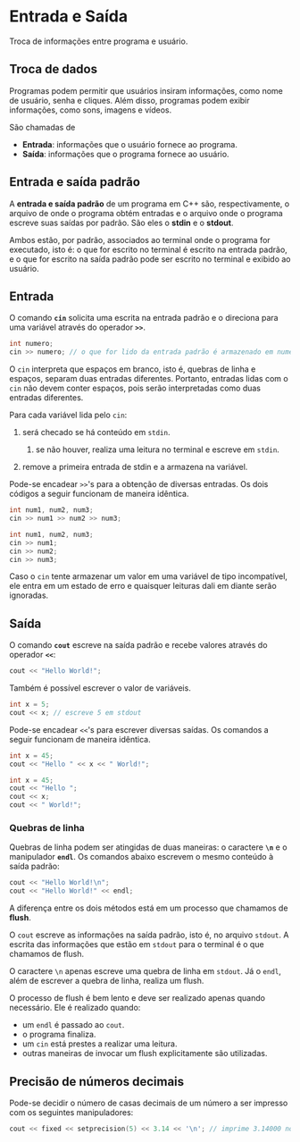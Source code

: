 # Entrada e Saída

Troca de informações entre programa e usuário.

## Troca de dados

Programas podem permitir que usuários insiram informações, como nome de usuário, senha e cliques. Além disso, programas podem exibir informações, como sons, imagens e vídeos.

São chamadas de

- **Entrada**: informações que o usuário fornece ao programa.
- **Saída**: informações que o programa fornece ao usuário.

## Entrada e saída padrão

A **entrada e saída padrão** de um programa em C++ são, respectivamente, o arquivo de onde o programa obtém entradas e o arquivo onde o programa escreve suas saídas por padrão. São eles o **stdin** e o **stdout**.

Ambos estão, por padrão, associados ao terminal onde o programa for executado, isto é: o que for escrito no terminal é escrito na entrada padrão, e o que for escrito na saída padrão pode ser escrito no terminal e exibido ao usuário.

## Entrada

O comando **`cin`** solicita uma escrita na entrada padrão e o direciona para uma variável através do operador **`>>`**.

```cpp
int numero;
cin >> numero; // o que for lido da entrada padrão é armazenado em numero
````

O `cin` interpreta que espaços em branco, isto é, quebras de linha e espaços, separam duas entradas diferentes. Portanto, entradas lidas com o `cin` não devem conter espaços, pois serão interpretadas como duas entradas diferentes.

Para cada variável lida pelo `cin`:

1. será checado se há conteúdo em `stdin`.

   1. se não houver, realiza uma leitura no terminal e escreve em `stdin`.
2. remove a primeira entrada de stdin e a armazena na variável.

Pode-se encadear `>>`'s para a obtenção de diversas entradas. Os dois códigos a seguir funcionam de maneira idêntica.

```cpp
int num1, num2, num3;
cin >> num1 >> num2 >> num3;
```

```cpp
int num1, num2, num3;
cin >> num1;
cin >> num2;
cin >> num3;
```

Caso o `cin` tente armazenar um valor em uma variável de tipo incompatível, ele entra em um estado de erro e quaisquer leituras dali em diante serão ignoradas.

## Saída

O comando **`cout`** escreve na saída padrão e recebe valores através do operador **`<<`**:

```cpp
cout << "Hello World!";
```

Também é possível escrever o valor de variáveis.

```cpp
int x = 5;
cout << x; // escreve 5 em stdout
```

Pode-se encadear `<<`'s para escrever diversas saídas. Os comandos a seguir funcionam de maneira idêntica.

```cpp
int x = 45;
cout << "Hello " << x << " World!";
```

```cpp
int x = 45;
cout << "Hello ";
cout << x;
cout << " World!";
```

### Quebras de linha

Quebras de linha podem ser atingidas de duas maneiras: o caractere **`\n`** e o manipulador **`endl`**. Os comandos abaixo escrevem o mesmo conteúdo à saída padrão:

```cpp
cout << "Hello World!\n";
cout << "Hello World!" << endl;
```

A diferença entre os dois métodos está em um processo que chamamos de **flush**.

O `cout` escreve as informações na saída padrão, isto é, no arquivo `stdout`. A escrita das informações que estão em `stdout` para o terminal é o que chamamos de flush.

O caractere `\n` apenas escreve uma quebra de linha em `stdout`. Já o `endl`, além de escrever a quebra de linha, realiza um flush.

O processo de flush é bem lento e deve ser realizado apenas quando necessário. Ele é realizado quando:

* um `endl` é passado ao `cout`.
* o programa finaliza.
* um `cin` está prestes a realizar uma leitura.
* outras maneiras de invocar um flush explicitamente são utilizadas.

## Precisão de números decimais

Pode-se decidir o número de casas decimais de um número a ser impresso com os seguintes manipuladores:

```cpp
cout << fixed << setprecision(5) << 3.14 << '\n'; // imprime 3.14000 no terminal
```

